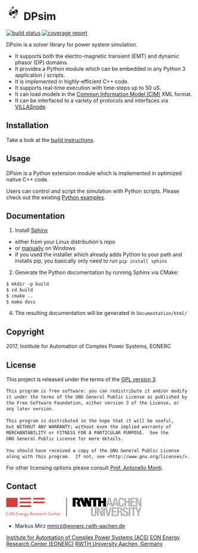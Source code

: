 # <img src="Figures/dpsim.png" width=40 /> DPsim

[![build status](https://git.rwth-aachen.de/PowerSystemSimulation/DPsim/badges/development/build.svg)](https://git.rwth-aachen.de/PowerSystemSimulation/DPsim/commits/development)
[![coverage report](https://git.rwth-aachen.de/PowerSystemSimulation/DPsim/badges/development/coverage.svg)](https://git.rwth-aachen.de/PowerSystemSimulation/DPsim/commits/development)

DPsim is a solver library for power system simulation.

- It supports both the electro-magnetic transient (EMT) and dynamic phasor (DP) domains.
- It provides a Python module which can be embedded in any Python 3 application / scripts.
- It is implemented in highly-efficient C++ code.
- It supports real-time execution with time-steps up to 50 uS.
- It can load models in the [Common Information Model (CIM)](https://en.wikipedia.org/wiki/Common_Information_Model_(electricity)) XML format.
- It can be interfaced to a variety of protocols and interfaces via [VILLASnode](http://www.fein-aachen.org/projects/villas-framework/).

## Installation

Take a look at the [build instructions](Documentation/build.rst).

## Usage

DPsim is a Python extension module which is implemented in optimized native C++ code.

Users can control and script the simulation with Python scripts.
Please check out the existing [Python examples](Examples/Python/).

## Documentation

1. Install [Sphinx](http://www.sphinx-doc.org/en/stable/index.html)
  - either from your Linux distribution's repo
  - or [manually](http://www.sphinx-doc.org/en/stable/install.html#windows-install-python-and-sphinx) on Windows
  - if you used the installer which already adds Python to your path and installs pip, you basically only need to run `pip install sphinx`
2. Generate the Python documentation by running Sphinx via CMake:
```
$ mkdir -p build
$ cd build
$ cmake ..
$ make docs
```
4. The resulting documentation will be generated in `Documentation/html/`

## Copyright

2017, Institute for Automation of Complex Power Systems, EONERC

## License

This project is released under the terms of the [GPL version 3](COPYING.md).

```
This program is free software: you can redistribute it and/or modify
it under the terms of the GNU General Public License as published by
the Free Software Foundation, either version 3 of the License, or
any later version.

This program is distributed in the hope that it will be useful,
but WITHOUT ANY WARRANTY; without even the implied warranty of
MERCHANTABILITY or FITNESS FOR A PARTICULAR PURPOSE.  See the
GNU General Public License for more details.

You should have received a copy of the GNU General Public License
along with this program.  If not, see <http://www.gnu.org/licenses/>.
```

For other licensing options please consult [Prof. Antonello Monti](mailto:amonti@eonerc.rwth-aachen.de).

## Contact

[![EONERC ACS Logo](Figures/eonerc_logo.png)](http://www.acs.eonerc.rwth-aachen.de)

- Markus Mirz <mmirz@eonerc.rwth-aachen.de>

[Institute for Automation of Complex Power Systems (ACS)](http://www.acs.eonerc.rwth-aachen.de)
[EON Energy Research Center (EONERC)](http://www.eonerc.rwth-aachen.de)
[RWTH University Aachen, Germany](http://www.rwth-aachen.de)

